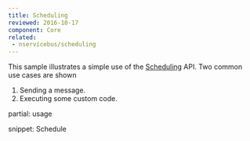 ```yaml
---
title: Scheduling
reviewed: 2016-10-17
component: Core
related:
 - nservicebus/scheduling
---
```


This sample illustrates a simple use of the [Scheduling](/nservicebus/scheduling/) API. Two common use cases are shown

 1. Sending a message.
 1. Executing some custom code.

partial: usage

snippet: Schedule